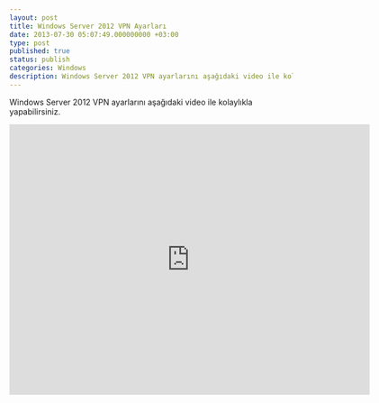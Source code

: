 ```yaml
---
layout: post
title: Windows Server 2012 VPN Ayarları
date: 2013-07-30 05:07:49.000000000 +03:00
type: post
published: true
status: publish
categories: Windows
description: Windows Server 2012 VPN ayarlarını aşağıdaki video ile kolaylıkla yapabilirsiniz.
---
```

Windows Server 2012 VPN ayarlarını aşağıdaki video ile kolaylıkla yapabilirsiniz.

<iframe width="640" height="480" src="https://www.youtube.com/embed/gQbR_TC387w" frameborder="0" allowfullscreen></iframe>

